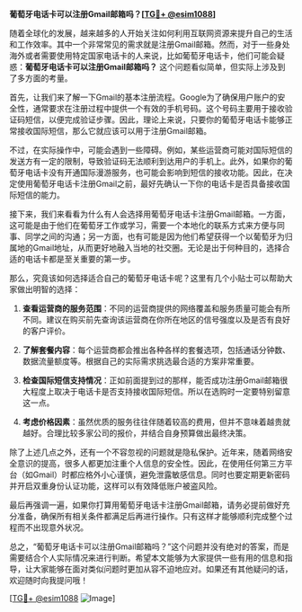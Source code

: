 **葡萄牙电话卡可以注册Gmail邮箱吗？[[TG💪+ @esim1088](https://t.me/s/esim1088)]**

随着全球化的发展，越来越多的人开始关注如何利用互联网资源来提升自己的生活和工作效率。其中一个非常常见的需求就是注册Gmail邮箱。然而，对于一些身处海外或者需要使用特定国家电话卡的人来说，比如葡萄牙电话卡，他们可能会疑惑：**葡萄牙电话卡可以注册Gmail邮箱吗？** 这个问题看似简单，但实际上涉及到了多方面的考量。

首先，让我们来了解一下Gmail的基本注册流程。Google为了确保用户账户的安全性，通常要求在注册过程中提供一个有效的手机号码。这个号码主要用于接收验证码短信，以便完成验证步骤。因此，理论上来说，只要你的葡萄牙电话卡能够正常接收国际短信，那么它就应该可以用于注册Gmail邮箱。

不过，在实际操作中，可能会遇到一些障碍。例如，某些运营商可能对国际短信的发送方有一定的限制，导致验证码无法顺利到达用户的手机上。此外，如果你的葡萄牙电话卡没有开通国际漫游服务，也可能会影响到短信的接收功能。因此，在决定使用葡萄牙电话卡注册Gmail之前，最好先确认一下你的电话卡是否具备接收国际短信的能力。

接下来，我们来看看为什么有人会选择用葡萄牙电话卡注册Gmail邮箱。一方面，这可能是由于他们在葡萄牙工作或学习，需要一个本地化的联系方式来方便与同事、同学之间的沟通；另一方面，也有可能是因为他们希望获得一个以葡萄牙为归属地的Gmail地址，从而更好地融入当地的社交圈。无论是出于何种目的，选择合适的电话卡都是至关重要的第一步。

那么，究竟该如何选择适合自己的葡萄牙电话卡呢？这里有几个小贴士可以帮助大家做出明智的选择：

1. **查看运营商的服务范围**：不同的运营商提供的网络覆盖和服务质量可能会有所不同。建议在购买前先查询该运营商在你所在地区的信号强度以及是否有良好的客户评价。

2. **了解套餐内容**：每个运营商都会推出各种各样的套餐选项，包括通话分钟数、数据流量额度等。根据自己的实际需求挑选最合适的方案非常重要。

3. **检查国际短信支持情况**：正如前面提到过的那样，能否成功注册Gmail邮箱很大程度上取决于电话卡是否支持接收国际短信。所以在选购时一定要特别留意这一点。

4. **考虑价格因素**：虽然优质的服务往往伴随着较高的费用，但并不意味着越贵就越好。合理比较多家公司的报价，并结合自身预算做出最终决策。

除了上述几点之外，还有一个不容忽视的问题就是隐私保护。近年来，随着网络安全意识的提高，很多人都更加注重个人信息的安全性。因此，在使用任何第三方平台（如Gmail）时都应格外小心谨慎，避免泄露敏感信息。同时也要定期更新密码并开启双重身份认证功能，这样可以有效降低账户被盗风险。

最后再强调一遍，如果你打算用葡萄牙电话卡注册Gmail邮箱，请务必提前做好充分准备，确保所有相关条件都满足后再进行操作。只有这样才能够顺利完成整个过程而不出现意外状况。

总之，“葡萄牙电话卡可以注册Gmail邮箱吗？”这个问题并没有绝对的答案，而是需要结合个人实际情况来进行判断。希望本文能够为大家提供一些有用的信息和指导，让大家能够在面对类似问题时更加从容不迫地应对。如果还有其他疑问的话，欢迎随时向我提问哦！

[[TG💪+ @esim1088](https://t.me/s/esim1088) ![Image](https://i.postimg.cc/4NQfJmqS/Snipaste-2025-05-13-00-14-12.png)]